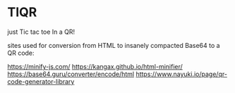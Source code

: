 # TIQR
just Tic tac toe In a QR!

sites used for conversion from HTML to insanely compacted Base64 to a QR code:

https://minify-js.com/
https://kangax.github.io/html-minifier/
https://base64.guru/converter/encode/html
https://www.nayuki.io/page/qr-code-generator-library
